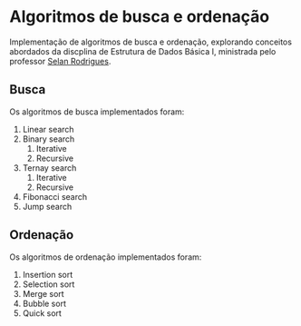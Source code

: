 # Algoritmos de busca e ordenação
Implementação de algoritmos de busca e ordenação, explorando conceitos abordados da discplina de Estrutura de Dados
Básica I, ministrada pelo professor [Selan Rodrigues](https://docente.ufrn.br/2497950/perfil).

## Busca
Os algoritmos de busca implementados foram:
1. Linear search
2. Binary search
      1. Iterative
      2. Recursive
3. Ternay search
      1. Iterative
      2. Recursive
4. Fibonacci search
5. Jump search

## Ordenação
Os algoritmos de ordenação implementados foram:
1. Insertion sort
2. Selection sort
3. Merge sort
4. Bubble sort
5. Quick sort
